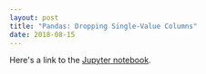 ```yaml
---
layout: post
title: "Pandas: Dropping Single-Value Columns"
date: 2018-08-15
---
```


Here's a link to the [Jupyter notebook](https://github.com/ridercoach/bamboo/blob/master/Drop-Single-Val-Cols.ipynb).


